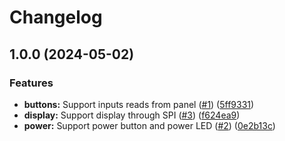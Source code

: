 # Changelog

## 1.0.0 (2024-05-02)


### Features

* **buttons:** Support inputs reads from panel ([#1](https://github.com/XavierBrassoud/Arduino_Epson_PNL_CE02/issues/1)) ([5ff9331](https://github.com/XavierBrassoud/Arduino_Epson_PNL_CE02/commit/5ff9331a6ffb624efaeca3f5471fdab0e2d7c72c))
* **display:** Support display through SPI ([#3](https://github.com/XavierBrassoud/Arduino_Epson_PNL_CE02/issues/3)) ([f624ea9](https://github.com/XavierBrassoud/Arduino_Epson_PNL_CE02/commit/f624ea9510ff0875b0b7ec64bed248076bd4ca13))
* **power:** Support power button and power LED ([#2](https://github.com/XavierBrassoud/Arduino_Epson_PNL_CE02/issues/2)) ([0e2b13c](https://github.com/XavierBrassoud/Arduino_Epson_PNL_CE02/commit/0e2b13c7ee45956df37504aa56c37579cced7c59))
